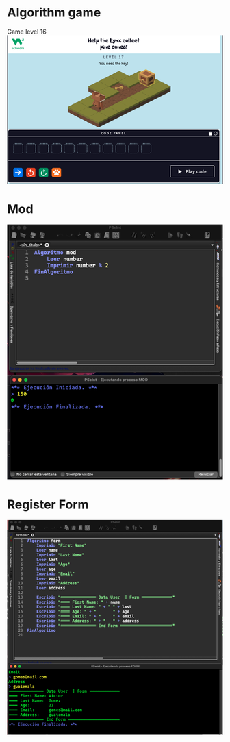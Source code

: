 # Algorithm game

Game level 16
![](./img/game.png)

# Mod

![](./img/mod.png)


# Register Form


![](./img/form.png)